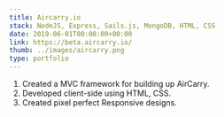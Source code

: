 ```yaml
---
title: Aircarry.io
stack: NodeJS, Express, Sails.js, MongoDB, HTML, CSS
date: 2019-06-01T00:00:00+00:00
link: https://beta.aircarry.io/
thumb: ../images/aircarry.png
type: portfolio
---
```


1. Created a MVC framework for building up AirCarry.
2. Developed client-side using HTML, CSS.
3. Created pixel perfect Responsive designs.